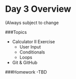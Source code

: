 # Day 3 Overview

(Always subject to change


###Topics

- Calculator II Exercise
  - User Input
  - Conditionals
  - Loops
- Git & GitHub

###Homework
-TBD
